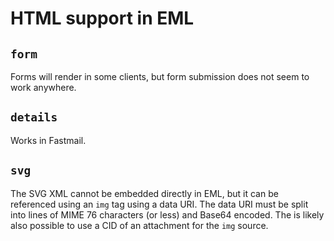 # HTML support in EML

## `form`

Forms will render in some clients, but form submission does not seem to work
anywhere.

## `details`

Works in Fastmail.

## `svg`

The SVG XML cannot be embedded directly in EML, but it can be referenced using
an `img` tag using a data URI. The data URI must be split into lines of MIME
76 characters (or less) and Base64 encoded. The is likely also possible to use
a CID of an attachment for the `img` source.
